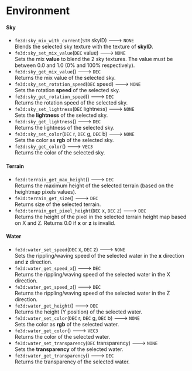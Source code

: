 # Environment
#### Sky
- `fe3d:sky_mix_with_current`(`STR` skyID) ---> `NONE`  
  Blends the selected sky texture with the texture of **skyID**.
- `fe3d:sky_set_mix_value`(`DEC` value) ---> `NONE`  
  Sets the mix **value** to blend the 2 sky textures. The value must be between 0.0 and 1.0 (0% and 100% respectively).
- `fe3d:sky_get_mix_value`() ---> `DEC`  
  Returns the mix value of the selected sky.
- `fe3d:sky_set_rotation_speed`(`DEC` speed) ---> `NONE`  
  Sets the rotation **speed** of the selected sky.
- `fe3d:sky_get_rotation_speed`() ---> `DEC`  
  Returns the rotation speed of the selected sky.
- `fe3d:sky_set_lightness`(`DEC` lightness) ---> `NONE`  
  Sets the **lightness** of the selected sky.
- `fe3d:sky_get_lightness`() ---> `DEC`  
  Returns the lightness of the selected sky.
- `fe3d:sky_set_color`(`DEC` r, `DEC` g, `DEC` b) ---> `NONE`  
  Sets the color as **rgb** of the selected sky.
- `fe3d:sky_get_color`() ---> `VEC3`  
  Returns the color of the selected sky.
#### Terrain
- `fe3d:terrain_get_max_height`() ---> `DEC`  
  Returns the maximum height of the selected terrain (based on the heightmap pixels values).
- `fe3d:terrain_get_size`() ---> `DEC`  
  Returns size of the selected terrain.
- `fe3d:terrain_get_pixel_height`(`DEC` x, `DEC` z) ---> `DEC`  
  Returns the height of the pixel in the selected terrain height map based on X and Z. Returns 0.0 if **x** or **z** is invalid.
#### Water
- `fe3d:water_set_speed`(`DEC` x, `DEC` z) ---> `NONE`  
  Sets the rippling/waving speed of the selected water in the **x** direction and **z** direction.
- `fe3d:water_get_speed_x`() ---> `DEC`  
  Returns the rippling/waving speed of the selected water in the X direction.
- `fe3d:water_get_speed_z`() ---> `DEC`  
  Returns the rippling/waving speed of the selected water in the Z direction.
- `fe3d:water_get_height`() ---> `DEC`  
  Returns the height (Y position) of the selected water.
- `fe3d:water_set_color`(`DEC` r, `DEC` g, `DEC` b) ---> `NONE`  
  Sets the color as **rgb** of the selected water.
- `fe3d:water_get_color`() ---> `VEC3`  
  Returns the color of the selected water.
- `fe3d:water_set_transparency`(`DEC` transparency) ---> `NONE`  
  Sets the **transparency** of the selected water.
- `fe3d:water_get_transparency`() ---> `DEC`  
  Returns the transparency of the selected water.
